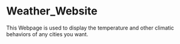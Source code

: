 # Weather_Website
This Webpage is used to display the temperature and other climatic behaviors of any cities you want.

